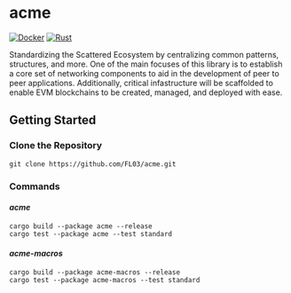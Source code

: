 # acme
[![Docker](https://github.com/FL03/acme/actions/workflows/docker.yml/badge.svg)](https://github.com/FL03/acme/actions/workflows/docker.yml)
[![Rust](https://github.com/FL03/acme/actions/workflows/rust.yml/badge.svg)](https://github.com/FL03/acme/actions/workflows/rust.yml)

Standardizing the Scattered Ecosystem by centralizing common patterns, structures, and more. One of the main focuses of this library is to establish a core set of networking components to aid in the development of peer to peer applications. Additionally, critical infastructure will be scaffolded to enable EVM blockchains to be created, managed, and deployed with ease. 

## Getting Started

### Clone the Repository
    git clone https://github.com/FL03/acme.git

### Commands

#### _acme_
    cargo build --package acme --release
    cargo test --package acme --test standard

#### _acme-macros_
    cargo build --package acme-macros --release
    cargo test --package acme-macros --test standard